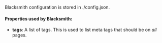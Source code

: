 Blacksmith configuration is stored in ./config.json.

#### Properties used by Blacksmith:

* **tags**: A list of tags. This is used to list meta tags that should be on *all* pages.
